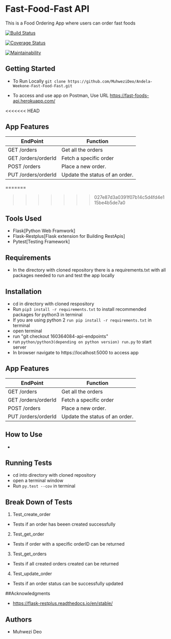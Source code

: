 # Fast-Food-Fast API
This is a Food Ordering App where users can order fast foods

[![Build Status](https://travis-ci.org/MuhweziDeo/Andela-Weekone-Fast-Food-Fast.svg?branch=160364084-api-endpoints)](https://travis-ci.org/MuhweziDeo/Andela-Weekone-Fast-Food-Fast)

[![Coverage Status](https://coveralls.io/repos/github/MuhweziDeo/Andela-Weekone-Fast-Food-Fast/badge.svg?branch=160364084-api-endpoints)](https://coveralls.io/github/MuhweziDeo/Andela-Weekone-Fast-Food-Fast?branch=160364084-api-endpoints)

[![Maintainability](https://api.codeclimate.com/v1/badges/85578458cdbe4b22ab63/maintainability)](https://codeclimate.com/github/MuhweziDeo/Andela-Weekone-Fast-Food-Fast/maintainability)



## Getting Started
- To Run Locally `git clone https://github.com/MuhweziDeo/Andela-Weekone-Fast-Food-Fast.git`

- To access and use app on Postman, Use URL 
https://fast-foods-api.herokuapp.com/


<<<<<<< HEAD

## App Features
| EndPoint  | Function |
| ------------- | ------------- |
|GET /orders   | Get all the orders |
|GET /orders/orderId| Fetch a specific order  |
|POST /orders|Place a new order.  |
|PUT /orders/orderId|Update the status of an order. |



=======
>>>>>>> 027e87d3a0391f07b14c5d4fd4e115be4b5de7a0
## Tools Used
- Flask[Python Web Framwork]
- Flask-Restplus[Flask extension for Building RestApis]
- Pytest[Testing Framework]


## Requirements
- In the directory with cloned repository there is a requirements.txt with all packages needed to run and test the app locally

## Installation 
- cd in directory with cloned respository
- Run `pip3 install -r requirements.txt` to install recommended packages for python3 in terminal
- If you are using python 2 `run pip install -r requirements.txt` in terminal
- open terminal
- run "git checkout 160364084-api-endpoints"
- run `python/python3(depending on python version) run.py` to start server
- In browser navigate to https://localhost:5000 to access app

## App Features
| EndPoint  | Function |
| ------------- | ------------- |
|GET /orders   | Get all the orders |
|GET /orders/orderId| Fetch a specific order  |
|POST /orders|Place a new order.  |
|PUT /orders/orderId|Update the status of an order. |

## How to Use
-

## Running Tests
- cd into directory with cloned repository
- open a terminal window
- Run `py.test --cov` in terminal

## Break Down of Tests
1. Test_create_order
- Tests if an order has beeen created successfully

2. Test_get_order
- Tests if order with a specific orderID can be returned
3. Test_get_orders
- Tests if all created orders created can be returned

4. Test_update_order
- Tests if an order status can be successfully updated

##Acknowledgments
- https://flask-restplus.readthedocs.io/en/stable/ 

## Authors
- Muhwezi Deo